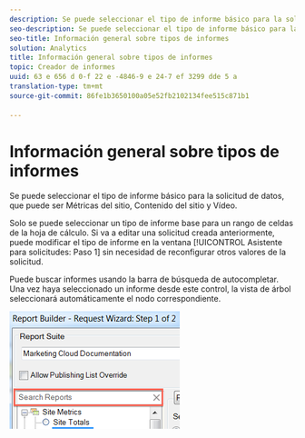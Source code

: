 ```yaml
---
description: Se puede seleccionar el tipo de informe básico para la solicitud de datos, que puede ser Métricas del sitio, Contenido del sitio y Vídeo.
seo-description: Se puede seleccionar el tipo de informe básico para la solicitud de datos, que puede ser Métricas del sitio, Contenido del sitio y Vídeo.
seo-title: Información general sobre tipos de informes
solution: Analytics
title: Información general sobre tipos de informes
topic: Creador de informes
uuid: 63 e 656 d 0-f 22 e -4846-9 e 24-7 ef 3299 dde 5 a
translation-type: tm+mt
source-git-commit: 86fe1b3650100a05e52fb2102134fee515c871b1

---
```



# Información general sobre tipos de informes

Se puede seleccionar el tipo de informe básico para la solicitud de datos, que puede ser Métricas del sitio, Contenido del sitio y Vídeo.

Solo se puede seleccionar un tipo de informe base para un rango de celdas de la hoja de cálculo. Si va a editar una solicitud creada anteriormente, puede modificar el tipo de informe en la ventana [!UICONTROL Asistente para solicitudes: Paso 1] sin necesidad de reconfigurar otros valores de la solicitud.

Puede buscar informes usando la barra de búsqueda de autocompletar. Una vez haya seleccionado un informe desde este control, la vista de árbol seleccionará automáticamente el nodo correspondiente.

![](assets/search_reports.png)

